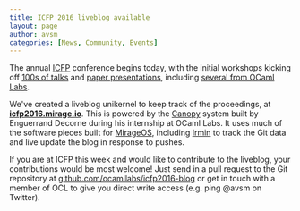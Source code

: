 ```yaml
---
title: ICFP 2016 liveblog available
layout: page
author: avsm
categories: [News, Community, Events]
---
```


The annual [ICFP](http://conf.researchr.org/home/icfp-2016) conference
begins today, with the initial workshops kicking off [100s of
talks](http://conf.researchr.org/program/icfp-2016/program-icfp-2016)
and [paper presentations](https://github.com/gasche/icfp2016-papers),
including [several from OCaml
Labs](https://github.com/ocamllabs/icfp2016-blog/issues?q=is%3Aopen+is%3Aissue+label%3AEssential).

We've created a liveblog unikernel to keep track of the proceedings, at
**[icfp2016.mirage.io](http://icfp2016.mirage.io)**. This is powered by
the [Canopy](http://github.com/engil/Canopy) system built by Enguerrand
Decorne during his internship at OCaml Labs.
It uses much of the software pieces built for
[MirageOS](https://mirage.io), including
[Irmin](https://github.com/mirage/irmin) to track the Git data and live
update the blog in response to pushes.

If you are at ICFP this week and would like to contribute to the
liveblog, your contributions would be most welcome! Just send in a pull
request to the Git repository at
[github.com/ocamllabs/icfp2016-blog](https://github.com/ocamllabs/icfp2016-blog)
or get in touch with a member of OCL to give you direct write access
(e.g. ping @avsm on Twitter).
